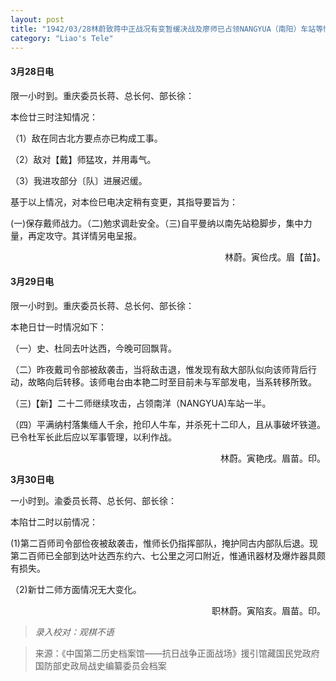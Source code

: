 ```yaml
---
layout: post
title: "1942/03/28林蔚致蒋中正战况有变暂缓决战及廖师已占领NANGYUA（南阳）车站等情"
category: "Liao's Tele"
---
```

#### 3月28日电

限一小时到。重庆委员长蒋、总长何、部长徐：

本俭廿三时注知情况：

（1）敌在同古北方要点亦已构成工事。

（2）敌对【戴】师猛攻，并用毒气。

（3）我进攻部分〔队〕进展迟缓。

基于以上情况，对本俭巳电决定稍有变更，其指导要旨为：

(一)保存戴师战力。（二)勉求调赴安全。（三)自平曼纳以南先站稳脚步，集中力量，再定攻守。其详情另电呈报。

<p align="right"\>林蔚。寅俭戌。眉【苗】。</p\>


#### 3月29日电

限一小时到。重庆委员长蒋、总长何、部长徐：

本艳日廿一时情况如下：

（一）史、杜同去叶达西，今晚可回飘背。

（二）昨夜戴司令部被敌袭击，当将敌击退，惟发现有敌大部队似向该师背后行动，故略向后转移。该师电台由本艳二时至目前未与军部发电，当系转移所致。

（三)【新】二十二师继续攻击，占领南洋（NANGYUA)车站一半。

（四）平满纳村落集缅人千余，抢印人牛车，并杀死十二印人，且从事破坏铁道。已令杜军长此后应以军事管理，以利作战。

<p align="right"\>林蔚。寅艳戌。眉苗。印。</p\>

**3月30日电**

一小时到。渝委员长蒋、总长何、部长徐：

本陷廿二时以前情况：

(1)第二百师司令部俭夜被敌袭击，惟师长仍指挥部队，掩护同古内部队后退。现第二百师已全部到达叶达西东约六、七公里之河口附近，惟通讯器材及爆炸器具颇有损失。

（2)新廿二师方面情况无大变化。

<p align="right"\>职林蔚。寅陷亥。眉苗。印。</p\>


>*录入校对：观棋不语*

> 来源：《中国第二历史档案馆——抗日战争正面战场》援引馆藏国民党政府国防部史政局战史编纂委员会档案